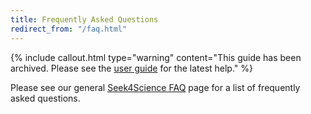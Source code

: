 ```yaml
---
title: Frequently Asked Questions
redirect_from: "/faq.html"
---
```


{% include callout.html type="warning" content="This guide has been archived. Please see the [user guide](/help/user-guide) for the latest help." %}

Please see our general [Seek4Science FAQ](https://seek4science.org/faq) page for a list of frequently asked questions. 

<!--
## Contributing 
If you want to contribute to the SEEK software please visit our [Contribution Guide](/contributing.html)

If you want to contribute to the SEEK guides, templates, or website please contact <community@fair-dom.org> for more details.

If you want to propose a workshop/tutorial/hack-day related to SEEK please also contact <community@fair-dom.org>.
-->  